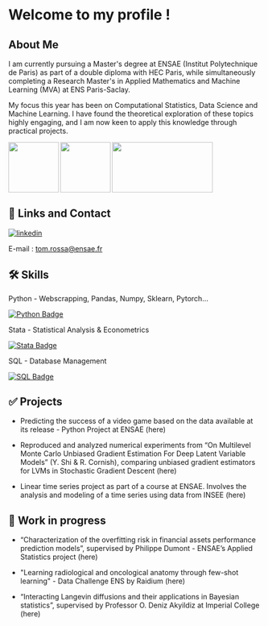 
# Welcome to my profile !

## About Me 
I am currently pursuing a Master's degree at ENSAE (Institut Polytechnique de Paris) as part of a double diploma with HEC Paris, while simultaneously completing a Research Master's in Applied Mathematics and Machine Learning (MVA) at ENS Paris-Saclay.

My focus this year has been on Computational Statistics, Data Science and Machine Learning. I have found the theoretical exploration of these topics highly engaging, and I am now keen to apply this knowledge through practical projects.

<div style="display:flex; flex-direction: row;">
  <img align="left" width="100" height="100" src="https://upload.wikimedia.org/wikipedia/commons/e/ec/LOGO-ENSAE.png">
  <img align="center" width="100" height="100" src="https://upload.wikimedia.org/wikipedia/commons/thumb/3/32/HEC_Paris.svg/2560px-HEC_Paris.svg.png">
  <img align="right" width="200" height="100" src="https://upload.wikimedia.org/wikipedia/fr/f/fb/LOGOS_ENS-PARIS-SACLAY_UPSAY_2.png">
</div>

## 🔗 Links and Contact
[![linkedin](https://img.shields.io/badge/linkedin-0A66C2?style=for-the-badge&logo=linkedin&logoColor=white)](https://www.linkedin.com/in/tom-rossa-03aa2b212/)

E-mail : tom.rossa@ensae.fr


## 🛠 Skills
Python - Webscrapping, Pandas, Numpy, Sklearn, Pytorch...

[![Python Badge](https://img.shields.io/badge/Python-3776AB?style=for-the-badge&logo=python&logoColor=white)](https://www.python.org/)

Stata - Statistical Analysis & Econometrics

[![Stata Badge](https://img.shields.io/badge/Stata-20CCB6?style=for-the-badge&logo=stata&logoColor=white)](https://www.stata.com/)

SQL - Database Management

[![SQL Badge](https://img.shields.io/badge/SQL-CC2927?style=for-the-badge&logo=sql&logoColor=white)](https://en.wikipedia.org/wiki/SQL)


## ✅ Projects

- Predicting the success of a video game based on the data available at its release - Python Project at ENSAE (here)
  
- Reproduced and analyzed numerical experiments from “On Multilevel Monte Carlo Unbiased Gradient Estimation For Deep Latent
Variable Models” (Y. Shi & R. Cornish), comparing unbiased gradient estimators for LVMs in Stochastic Gradient Descent (here)

- Linear time series project as part of a course at ENSAE. Involves the analysis and modeling of a time series using data from INSEE (here)


## 💪 Work in progress

- “Characterization of the overfitting risk in financial assets performance prediction models”, supervised by Philippe Dumont - ENSAE’s Applied Statistics project (here)

- "Learning radiological and oncological anatomy through few-shot learning" - Data Challenge ENS by Raidium (here)

- “Interacting Langevin diffusions and their applications in Bayesian statistics”, supervised by Professor O. Deniz Akyildiz at Imperial College (here)

